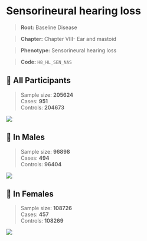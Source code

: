 # Sensorineural hearing loss

> **Root:** Baseline Disease  

> **Chapter:** Chapter VIII- Ear and mastoid  

> **Phenotype:** Sensorineural hearing loss  

> **Code:** `H8_HL_SEN_NAS`

## 🧪 All Participants  
> Sample size: **205624**  
> Cases: **951**  
> Controls: **204673**
<img src="/Disease/Figures/ALL/Incidence/H8_HL_SEN_NAS.png"/>
<CsvTable src="/public/Disease/Data/ALL/Incidence/COX_H8_HL_SEN_NAS.csv" label="🔍 View full results" />

## 👨 In Males  
> Sample size: **96898**  
> Cases: **494**  
> Controls: **96404**
<img src="/Disease/Figures/Male/Incidence/H8_HL_SEN_NAS.png"/>
<CsvTable src="/public/Disease/Data/Male/Incidence/COX_H8_HL_SEN_NAS.csv" label="🔍 View full results" />

## 👩 In Females  
> Sample size: **108726**  
> Cases: **457**  
> Controls: **108269**
<img src="/Disease/Figures/Female/Incidence/H8_HL_SEN_NAS.png"/>
<CsvTable src="/public/Disease/Data/Female/Incidence/COX_H8_HL_SEN_NAS.csv" label="🔍 View full results" />
